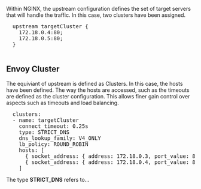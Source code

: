 Within NGINX, the upstream configuration defines the set of target servers that will handle the traffic. In this case, two clusters have been assigned.

<pre class="file">
  upstream targetCluster {
    172.18.0.4:80;
    172.18.0.5:80;
  }

</pre>

## Envoy Cluster

The equiviant of upstream is defined as Clusters. In this case, the hosts have been defined. The way the hosts are accessed, such as the timeouts are defined as the cluster configuration. This allows finer gain control over aspects such as timeouts and load balancing.

<pre class="file" data-filename="envoy.yaml">
  clusters:
  - name: targetCluster
    connect_timeout: 0.25s
    type: STRICT_DNS
    dns_lookup_family: V4_ONLY
    lb_policy: ROUND_ROBIN
    hosts: [
      { socket_address: { address: 172.18.0.3, port_value: 80 }},
      { socket_address: { address: 172.18.0.4, port_value: 80 }}
    ]
</pre>

The type **STRICT_DNS** refers to...